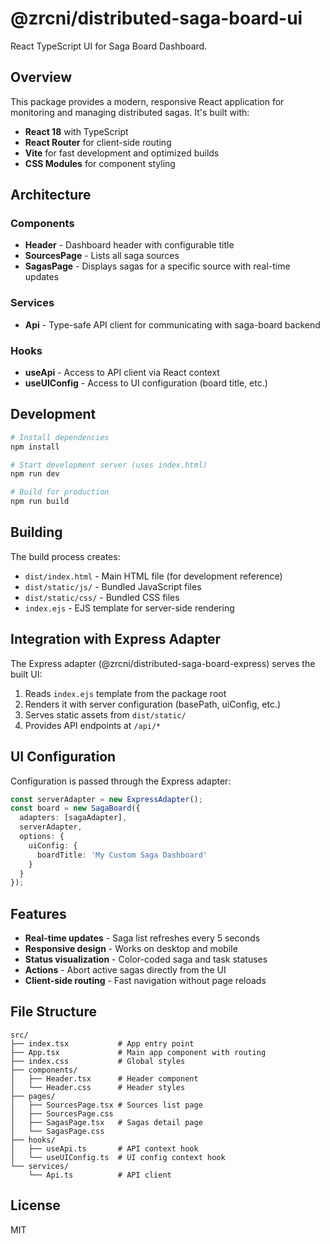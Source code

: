 # @zrcni/distributed-saga-board-ui

React TypeScript UI for Saga Board Dashboard.

## Overview

This package provides a modern, responsive React application for monitoring and managing distributed sagas. It's built with:

- **React 18** with TypeScript
- **React Router** for client-side routing
- **Vite** for fast development and optimized builds
- **CSS Modules** for component styling

## Architecture

### Components

- **Header** - Dashboard header with configurable title
- **SourcesPage** - Lists all saga sources
- **SagasPage** - Displays sagas for a specific source with real-time updates

### Services

- **Api** - Type-safe API client for communicating with saga-board backend

### Hooks

- **useApi** - Access to API client via React context
- **useUIConfig** - Access to UI configuration (board title, etc.)

## Development

```bash
# Install dependencies
npm install

# Start development server (uses index.html)
npm run dev

# Build for production
npm run build
```

## Building

The build process creates:
- `dist/index.html` - Main HTML file (for development reference)
- `dist/static/js/` - Bundled JavaScript files
- `dist/static/css/` - Bundled CSS files
- `index.ejs` - EJS template for server-side rendering

## Integration with Express Adapter

The Express adapter (@zrcni/distributed-saga-board-express) serves the built UI:

1. Reads `index.ejs` template from the package root
2. Renders it with server configuration (basePath, uiConfig, etc.)
3. Serves static assets from `dist/static/`
4. Provides API endpoints at `/api/*`

## UI Configuration

Configuration is passed through the Express adapter:

```typescript
const serverAdapter = new ExpressAdapter();
const board = new SagaBoard({
  adapters: [sagaAdapter],
  serverAdapter,
  options: {
    uiConfig: {
      boardTitle: 'My Custom Saga Dashboard'
    }
  }
});
```

## Features

- **Real-time updates** - Saga list refreshes every 5 seconds
- **Responsive design** - Works on desktop and mobile
- **Status visualization** - Color-coded saga and task statuses
- **Actions** - Abort active sagas directly from the UI
- **Client-side routing** - Fast navigation without page reloads

## File Structure

```
src/
├── index.tsx           # App entry point
├── App.tsx             # Main app component with routing
├── index.css           # Global styles
├── components/
│   ├── Header.tsx      # Header component
│   └── Header.css      # Header styles
├── pages/
│   ├── SourcesPage.tsx # Sources list page
│   ├── SourcesPage.css
│   ├── SagasPage.tsx   # Sagas detail page
│   └── SagasPage.css
├── hooks/
│   ├── useApi.ts       # API context hook
│   └── useUIConfig.ts  # UI config context hook
└── services/
    └── Api.ts          # API client
```

## License

MIT
